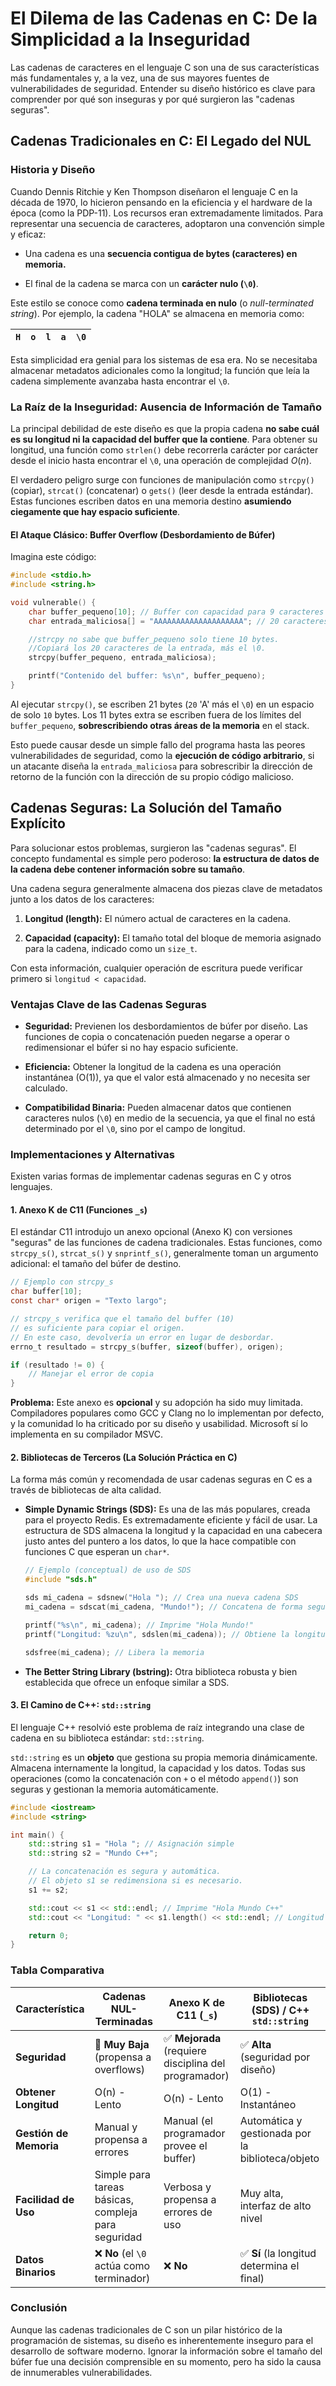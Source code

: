 # El Dilema de las Cadenas en C: De la Simplicidad a la Inseguridad

Las cadenas de caracteres en el lenguaje C son una de sus características más
fundamentales y, a la vez, una de sus mayores fuentes de vulnerabilidades de seguridad.
Entender su diseño histórico es clave para comprender por qué son inseguras y
por qué surgieron las "cadenas seguras".

## Cadenas Tradicionales en C: El Legado del NUL

### Historia y Diseño

Cuando Dennis Ritchie y Ken Thompson diseñaron el lenguaje C en la década de 1970,
lo hicieron pensando en la eficiencia y el hardware de la época (como la PDP-11).
Los recursos eran extremadamente limitados. Para representar una secuencia de
caracteres, adoptaron una convención simple y eficaz:

- Una cadena es una **secuencia contigua de bytes (caracteres) en memoria.**

- El final de la cadena se marca con un **carácter nulo (`\0`)**.

Este estilo se conoce como **cadena terminada en nulo** (o *null-terminated
string*). Por ejemplo, la cadena "HOLA" se almacena en memoria como:

| `H` | `o` | `l` | `a` | `\0` |
| --- | --- | --- | --- | ---- |

Esta simplicidad era genial para los sistemas de esa era. No se necesitaba almacenar
metadatos adicionales como la longitud; la función que leía la cadena simplemente
avanzaba hasta encontrar el `\0`.

### La Raíz de la Inseguridad: Ausencia de Información de Tamaño

La principal debilidad de este diseño es que la propia cadena **no sabe cuál es su
longitud ni la capacidad del buffer que la contiene**. Para obtener su longitud,
una función como `strlen()` debe recorrerla carácter por carácter desde el inicio
hasta encontrar el `\0`, una operación de complejidad $O(n)$.

El verdadero peligro surge con funciones de manipulación como `strcpy()` (copiar),
`strcat()` (concatenar) o `gets()` (leer desde la entrada estándar). Estas funciones
escriben datos en una memoria destino **asumiendo ciegamente que hay espacio suficiente**.

#### El Ataque Clásico: Buffer Overflow (Desbordamiento de Búfer)

Imagina este código:

```C
#include <stdio.h>
#include <string.h>

void vulnerable() {
    char buffer_pequeno[10]; // Buffer con capacidad para 9 caracteres + \0
    char entrada_maliciosa[] = "AAAAAAAAAAAAAAAAAAAA"; // 20 caracteres

    //strcpy no sabe que buffer_pequeno solo tiene 10 bytes.
    //Copiará los 20 caracteres de la entrada, más el \0.
    strcpy(buffer_pequeno, entrada_maliciosa);

    printf("Contenido del buffer: %s\n", buffer_pequeno);
}

```

Al ejecutar `strcpy()`, se escriben 21 bytes (`20` 'A' más el `\0`) en un
espacio de solo `10` bytes. Los 11 bytes extra se escriben fuera de los
límites del `buffer_pequeno`, **sobrescribiendo otras áreas de la memoria**
en el stack.

Esto puede causar desde un simple fallo del programa hasta las peores
vulnerabilidades de seguridad, como la **ejecución de código arbitrario**,
si un atacante diseña la `entrada_maliciosa` para sobrescribir la dirección
de retorno de la función con la dirección de su propio código malicioso.

## Cadenas Seguras: La Solución del Tamaño Explícito

Para solucionar estos problemas, surgieron las "cadenas seguras". El concepto fundamental
es simple pero poderoso: **la estructura de datos de la cadena debe contener información
sobre su tamaño**.

Una cadena segura generalmente almacena dos piezas clave de metadatos junto a
los datos de los caracteres:

1. **Longitud (length):** El número actual de caracteres en la cadena.

1. **Capacidad (capacity):** El tamaño total del bloque de memoria asignado para
   la cadena, indicado como un `size_t`.

Con esta información, cualquier operación de escritura puede verificar primero si
`longitud < capacidad`.

### Ventajas Clave de las Cadenas Seguras

- **Seguridad:** Previenen los desbordamientos de búfer por diseño. Las funciones
  de copia o concatenación pueden negarse a operar o redimensionar el búfer si
  no hay espacio suficiente.

- **Eficiencia:** Obtener la longitud de la cadena es una operación instantánea (O(1)),
  ya que el valor está almacenado y no necesita ser calculado.

- **Compatibilidad Binaria:** Pueden almacenar datos que contienen caracteres nulos
  (`\0`) en medio de la secuencia, ya que el final no está determinado por el
  `\0`, sino por el campo de longitud.

### Implementaciones y Alternativas

Existen varias formas de implementar cadenas seguras en C y otros lenguajes.

#### **1. Anexo K de C11 (Funciones `_s`)**

El estándar C11 introdujo un anexo opcional (Anexo K) con versiones "seguras" de
las funciones de cadena tradicionales. Estas funciones, como `strcpy_s()`,
`strcat_s()` y `snprintf_s()`, generalmente toman un argumento adicional:
el tamaño del búfer de destino.

```C
// Ejemplo con strcpy_s
char buffer[10];
const char* origen = "Texto largo";

// strcpy_s verifica que el tamaño del buffer (10)
// es suficiente para copiar el origen.
// En este caso, devolvería un error en lugar de desbordar.
errno_t resultado = strcpy_s(buffer, sizeof(buffer), origen);

if (resultado != 0) {
    // Manejar el error de copia
}

```

**Problema:** Este anexo es **opcional** y su adopción ha sido muy limitada. Compiladores
populares como GCC y Clang no lo implementan por defecto, y la comunidad lo ha criticado
por su diseño y usabilidad. Microsoft sí lo implementa en su compilador MSVC.

#### 2. Bibliotecas de Terceros (La Solución Práctica en C)

La forma más común y recomendada de usar cadenas seguras en C es a través de bibliotecas
de alta calidad.

- **Simple Dynamic Strings (SDS):** Es una de las más populares, creada para el proyecto
  Redis. Es extremadamente eficiente y fácil de usar. La estructura de SDS
  almacena la   longitud y la capacidad en una cabecera justo antes del puntero
  a los datos, lo que la   hace compatible con funciones C que esperan un `char*`.

  ```C
  // Ejemplo (conceptual) de uso de SDS
  #include "sds.h"

  sds mi_cadena = sdsnew("Hola "); // Crea una nueva cadena SDS
  mi_cadena = sdscat(mi_cadena, "Mundo!"); // Concatena de forma segura

  printf("%s\n", mi_cadena); // Imprime "Hola Mundo!"
  printf("Longitud: %zu\n", sdslen(mi_cadena)); // Obtiene la longitud en O(1)

  sdsfree(mi_cadena); // Libera la memoria

  ```

- **The Better String Library (bstring):** Otra biblioteca robusta y bien
  establecida que ofrece un enfoque similar a SDS.

#### 3. El Camino de C++: `std::string`

El lenguaje C++ resolvió este problema de raíz integrando una clase de cadena en
su biblioteca estándar: `std::string`.

`std::string` es un **objeto** que gestiona su propia memoria dinámicamente. Almacena
internamente la longitud, la capacidad y los datos. Todas sus operaciones (como la
concatenación con `+` o el método `append()`) son seguras y gestionan la memoria
automáticamente.

```Cpp
#include <iostream>
#include <string>

int main() {
    std::string s1 = "Hola "; // Asignación simple
    std::string s2 = "Mundo C++";

    // La concatenación es segura y automática.
    // El objeto s1 se redimensiona si es necesario.
    s1 += s2;

    std::cout << s1 << std::endl; // Imprime "Hola Mundo C++"
    std::cout << "Longitud: " << s1.length() << std::endl; // Longitud en O(1)

    return 0;
}

```

### Tabla Comparativa

| Característica         | Cadenas NUL-Terminadas                              | Anexo K de C11 (`_s`)                                | Bibliotecas (SDS) / C++ `std::string`            |
| ---------------------- | --------------------------------------------------- | ---------------------------------------------------- | ------------------------------------------------ |
| **Seguridad**          | 🚨 **Muy Baja** (propensa a overflows)               | ✅ **Mejorada** (requiere disciplina del programador) | ✅ **Alta** (seguridad por diseño)                |
| **Obtener Longitud**   | O(n) - Lento                                        | O(n) - Lento                                         | O(1) - Instantáneo                               |
| **Gestión de Memoria** | Manual y propensa a errores                         | Manual (el programador provee el buffer)             | Automática y gestionada por la biblioteca/objeto |
| **Facilidad de Uso**   | Simple para tareas básicas, compleja para seguridad | Verbosa y propensa a errores de uso                  | Muy alta, interfaz de alto nivel                 |
| **Datos Binarios**     | ❌ **No** (el `\0` actúa como terminador)            | ❌ **No**                                             | ✅ **Sí** (la longitud determina el final)        |

### Conclusión

Aunque las cadenas tradicionales de C son un pilar histórico de la programación de
sistemas, su diseño es inherentemente inseguro para el desarrollo de software moderno.
Ignorar la información sobre el tamaño del búfer fue una decisión comprensible
en su momento, pero ha sido la causa de innumerables vulnerabilidades.
